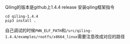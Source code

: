 Qiling的版本是github上1.4.4 release
安装qiling框架指令
```
cd qiling-1.4.4
pip3 install .
```
自己调试的时候`PWN_ELF_PATH`和`/src/qiling-1.4.4/examples/rootfs/x8664_linux`需要注意改成对应的路径